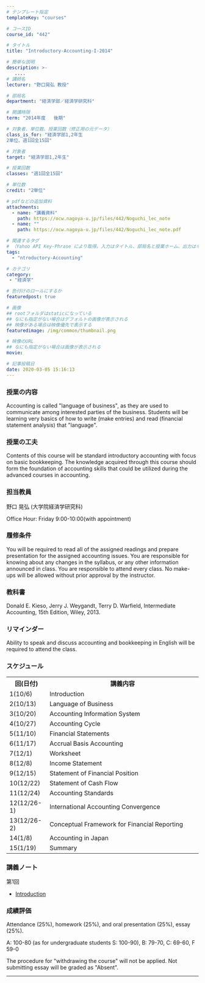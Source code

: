 ```yaml
---
# テンプレート指定
templateKey: "courses"

# コースID
course_id: "442"

# タイトル
title: "Introductory-Accounting-I-2014"

# 簡単な説明
description: >-
   ....
# 講師名
lecturer: "野口晃弘 教授"

# 部局名
department: "経済学部／経済学研究科"

# 開講時限
term: "2014年度	後期"

# 対象者、単位数、授業回数（修正用の元データ）
class_is_for: "経済学部1,2年生
2単位、週1回全15回"

# 対象者
target: "経済学部1,2年生"

# 授業回数
classes: "週1回全15回"

# 単位数
credit: "2単位"

# pdfなどの追加資料
attachments:
  - name: "講義資料" 
    path: https://ocw.nagoya-u.jp/files/442/Noguchi_lec_note
  - name: "" 
    path: https://ocw.nagoya-u.jp/files/442/Noguchi_lec_note.pdf

# 関連するタグ
# （Yahoo API Key-Phrase により取得。入力はタイトル、部局名と授業ホーム、出力はキーフレーズ（tags））
tags:
  - "ntroductory-Accounting"

# カテゴリ
category:
 - "経済学"

# 色付けのロールにするか
featuredpost: true

# 画像
## rootフォルダはstaticになっている
## なにも指定がない場合はデフォルトの画像が表示される
## 映像がある場合は映像優先で表示する
featuredimage: /img/common/thumbnail.png

# 映像のURL
## なにも指定がない場合は画像が表示される
movie: 

# 記事投稿日
date: 2020-03-05 15:16:13
---
```


### 授業の内容

Accounting is called "language of business", as they are used to communicate among interested parties of the business. Students will be learning very basics of how to write (make entries) and read (financial statement analysis) that "language".


### 授業の工夫

Contents of this course will be standard introductory accounting with focus on basic bookkeeping. The knowledge acquired through this course should form the foundation of accounting skills that could be utilized during the advanced courses in accounting.





### 担当教員

野口 晃弘 (大学院経済学研究科) 

Office Hour: Friday 9:00-10:00(with appointment)

### 履修条件

You will be required to read all of the assigned readings and prepare presentation for the assigned accounting issues. You are responsible for knowing about any changes in the syllabus, or any other information announced in class. You are responsible to attend every class. No make-ups will be allowed without prior approval by the instructor. 

### 教科書

Donald E. Kieso, Jerry J. Weygandt, Terry D. Warfield, Intermediate Accounting, 15th Edition, Wiley, 2013. 

### リマインダー

Ability to speak and discuss accounting and bookkeeping in English will be required to attend the class.


<h3>スケジュール</h3>
<table class="basic" width="525">
<tr>
<th width="90" class="center">回(日付)</th>
<th width="435" class="center">講義内容</th>
</tr>
<tr>
<td width="90" class="center">1(10/6)</td>
<td width="435">Introduction</td>
</tr>
<tr>
<td width="90" class="center">2(10/13)</td>
<td width="435">Language of Business</td>
</tr>
<tr>
<td width="90" class="center">3(10/20)</td>
<td width="435">Accounting Information System</td>
</tr>
<tr>
<td width="90" class="center">4(10/27)</td>
<td width="435">Accounting Cycle</td>
</tr>
<tr>
<td width="90" class="center">5(11/10)</td>
<td width="435">Financial Statements</td>
</tr>
<tr>
<td width="90" class="center">6(11/17)</td>
<td width="435">Accrual Basis Accounting</td>
</tr>
<tr>
<td width="90" class="center">7(12/1)</td>
<td width="435">Worksheet</td>
</tr>
<tr>
<td width="90" class="center">8(12/8)</td>
<td width="435">Income Statement</td>
</tr>
<tr>
<td width="90" class="center">9(12/15)</td>
<td width="435">Statement of Financial Position</td>
</tr>
<tr>
<td width="90" class="center">10(12/22)</td>
<td width="435">Statement of Cash Flow</td>
</tr>
<tr>
<td width="90" class="center">11(12/24)</td>
<td width="435">Accounting Standards</td>
</tr>
<tr>
<td width="90" class="center">12(12/26-1)</td>
<td width="435">International Accounting Convergence</td>
</tr>
<tr>
<td width="90" class="center">13(12/26-2)</td>
<td width="435">Conceptual Framework for Financial Reporting</td>
</tr>
<tr>
<td width="90" class="center">14(1/8)</td>
<td width="435">Accounting in Japan</td>
</tr>
<tr>
<td width="90" class="center">15(1/19)</td>
<td width="435">Summary</td>
</tr>
</table>


### 講義ノート

第1回

- [Introduction](https://ocw.nagoya-u.jp/files/442/Noguchi_lec_note.pdf) 





### 成績評価

Attendance (25%), homework (25%), and oral presentation (25%), essay (25%).

A: 100-80 (as for undergraduate students S: 100-90), B: 79-70, C: 69-60, F 59-0

The procedure for "withdrawing the course" will not be applied. Not submitting essay will be graded as "Absent".





-----